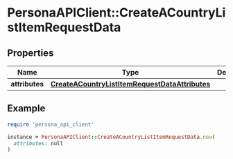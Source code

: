 # PersonaAPIClient::CreateACountryListItemRequestData

## Properties

| Name | Type | Description | Notes |
| ---- | ---- | ----------- | ----- |
| **attributes** | [**CreateACountryListItemRequestDataAttributes**](CreateACountryListItemRequestDataAttributes.md) |  | [optional] |

## Example

```ruby
require 'persona_api_client'

instance = PersonaAPIClient::CreateACountryListItemRequestData.new(
  attributes: null
)
```

